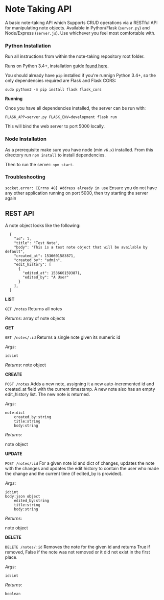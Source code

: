 # Note Taking API
A basic note-taking API which Supports CRUD operations via a RESTful API for manipulating note objects. Available in Python/Flask (`server.py`) and Node/Express (`server.js`). Use whichever you feel most comfortable with.

### Python Installation

Run all instructions from within the note-taking repository root folder.

Runs on Python 3.4+, installation guide [found here](https://docs.python-guide.org/starting/install3/osx/#install3-osx).

You should already have `pip` installed if you're runnign Python 3.4+, so the only dependencies required are Flask and Flask CORS:

```sudo python3 -m pip install flask flask_cors```

**Running**

Once you have all dependencies installed, the server can be run with:

```FLASK_APP=server.py FLASK_ENV=development flask run```

This will bind the web server to port 5000 locally.

### Node Installation
As a prerequisite make sure you have node (min `v6.x`) installed. From this directory run `npm install` to install dependencies.

Then to run the server: `npm start`.

### Troubleshooting

```socket.error: [Errno 48] Address already in use```
Ensure you do not have any other application running on port 5000, then try starting the server again


## REST API

A note object looks like the following:

```
  {
    "id": 1,
    "title": "Test Note",
    "body": "This is a test note object that will be available by default",
    "created_at": 1536601583871,
    "created_by": "admin",
    "edit_history": [
      {
        "edited_at": 1536601593871,
        "edited_by": "A User"
      }
    ],
  }
```

**LIST**

`GET /notes`
Returns all notes

*Returns*:
array of note objects

**GET**

`GET /notes/:id`
Returns a single note given its numeric id

*Args*:

```
id:int
```

*Returns*:
note object

**CREATE**

`POST /notes`
Adds a new note, assigning it a new auto-incremented id and
created\_at field with the current timestamp. A new note also
has an empty edit\_history list. The new note is returned.

*Args*:

```
note:dict
    created_by:string
    title:string
    body:string
```

*Returns*:

note object

**UPDATE**

`POST /notes/:id`
For a given note id and dict of changes, updates the note with the changes
and updates the edit history to contain the user who made the change and the
current time (if edited_by is provided).

*Args*:

```
id:int
body:json object
    edited_by:string
    title:string
    body:string
```

*Returns*:

note object

**DELETE**

`DELETE /notes/:id`
Removes the note for the given id and returns True if removed,
False if the note was not removed or it did not exist in the first place.

*Args*:

```
id:int
```

*Returns*:

```
boolean
```
